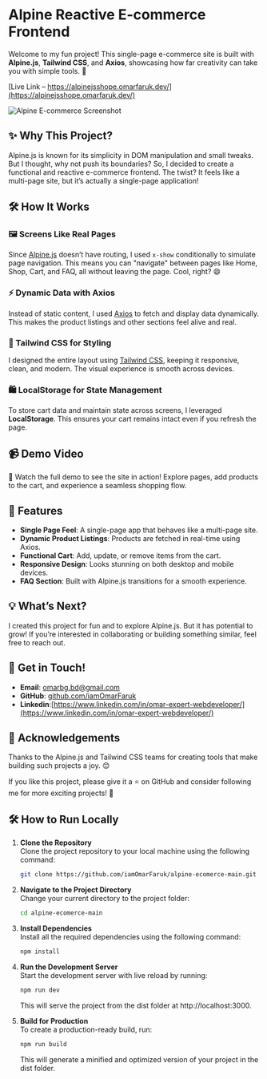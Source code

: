
# Alpine Reactive E-commerce Frontend

Welcome to my fun project! This single-page e-commerce site is built with **Alpine.js**, **Tailwind CSS**, and **Axios**, showcasing how far creativity can take you with simple tools. 🚀

[Live Link – https://alpinejsshope.omarfaruk.dev/](https://alpinejsshope.omarfaruk.dev/)



![Alpine E-commerce Screenshot](https://github.com/iamOmarFaruk/alpine-ecomerce-main/blob/main/screenshoot.png?raw=true)

## ✨ Why This Project?
Alpine.js is known for its simplicity in DOM manipulation and small tweaks. But I thought, why not push its boundaries? So, I decided to create a functional and reactive e-commerce frontend. The twist? It feels like a multi-page site, but it’s actually a single-page application!

## 🛠️ How It Works

### 🖼️ Screens Like Real Pages
Since [Alpine.js](https://alpinejs.dev/) doesn’t have routing, I used `x-show` conditionally to simulate page navigation. This means you can "navigate" between pages like Home, Shop, Cart, and FAQ, all without leaving the page. Cool, right? 😄

### ⚡ Dynamic Data with Axios
Instead of static content, I used [Axios](https://axios-http.com/docs/intro) to fetch and display data dynamically. This makes the product listings and other sections feel alive and real.

### 🎨 Tailwind CSS for Styling
I designed the entire layout using [Tailwind CSS](https://tailwindcss.com/), keeping it responsive, clean, and modern. The visual experience is smooth across devices.

### 🛍️ LocalStorage for State Management
To store cart data and maintain state across screens, I leveraged **LocalStorage**. This ensures your cart remains intact even if you refresh the page.

## 📹 Demo Video
🎥 Watch the full demo to see the site in action! Explore pages, add products to the cart, and experience a seamless shopping flow.

## 🌟 Features
- **Single Page Feel**: A single-page app that behaves like a multi-page site.  
- **Dynamic Product Listings**: Products are fetched in real-time using Axios.  
- **Functional Cart**: Add, update, or remove items from the cart.  
- **Responsive Design**: Looks stunning on both desktop and mobile devices.  
- **FAQ Section**: Built with Alpine.js transitions for a smooth experience.  

## 💡 What’s Next?
I created this project for fun and to explore Alpine.js. But it has potential to grow! If you’re interested in collaborating or building something similar, feel free to reach out.


## 📩 Get in Touch!
- **Email**: [omarbg.bd@gmail.com](mailto:omarbg.bd@gmail.com)  
- **GitHub**: [github.com/iamOmarFaruk](https://github.com/iamOmarFaruk)
- **Linkedin**:[https://www.linkedin.com/in/omar-expert-webdeveloper/](https://www.linkedin.com/in/omar-expert-webdeveloper/)

## 🖤 Acknowledgements
Thanks to the Alpine.js and Tailwind CSS teams for creating tools that make building such projects a joy. 😊

If you like this project, please give it a ⭐ on GitHub and consider following me for more exciting projects! 🚀



## 🛠️ How to Run Locally

1. **Clone the Repository**  
   Clone the project repository to your local machine using the following command:
   ```bash
   git clone https://github.com/iamOmarFaruk/alpine-ecomerce-main.git
   ```

2. **Navigate to the Project Directory**  
   Change your current directory to the project folder:
   ```bash
   cd alpine-ecomerce-main
   ```

3. **Install Dependencies**  
   Install all the required dependencies using the following command:
    ```bash
   npm install
   ```

5. **Run the Development Server**  
  Start the development server with live reload by running:
   ```bash
   npm run dev
   ```
   This will serve the project from the dist folder at http://localhost:3000.

6. **Build for Production**  
   To create a production-ready build, run:
    ```bash
   npm run build
   ```
   This will generate a minified and optimized version of your project in the dist folder.



